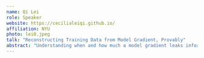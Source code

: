 ```yaml
---
name: Qi Lei
role: Speaker
website: https://cecilialeiqi.github.io/
affiliation: NYU
photo: lei0.jpeg
talk: "Reconstructing Training Data from Model Gradient, Provably"
abstract: "Understanding when and how much a model gradient leaks information about the training sample is an important question in privacy. In this talk, we present a surprising result: even without training or memorizing the data, we can fully reconstruct the training samples from a single gradient query at a randomly chosen parameter value.  We prove the identifiability of the training data under mild conditions: with shallow or deep neural networks and a wide range of activation functions. We also present a statistically and computationally efficient algorithm based on low-rank tensor decomposition to reconstruct the training data. As a provable attack that reveals sensitive training data, our findings suggest potential severe threats to privacy, especially in federated learning."
---
```


